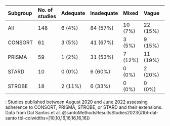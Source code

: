 | Subgroup | No. of studies | Adequate | Inadequate | Mixed   | Vague    | No mention |
|:-----------|:---------|:---------|:---------|:---------|:---------|:---------|
| All      | 148            | 6 (4%)   | 84 (57%)   | 10 (7%) | 22 (15%) | 26 (18%)   |
| CONSORT  | 61             | 3 (5%)   | 41 (67%)   | 3 (5%)  | 9 (15%)  | 5 (8%)     |
| PRISMA   | 59             | 1 (2%)   | 31 (53%)   | 7 (12%) | 11 (19%) | 9 (15%)    |
| STARD    | 10             | 0 (0%)   | 6 (60%)    | 0 (0%)  | 2 (20%)  | 2 (20%)    |
| STROBE   | 18             | 2 (11%)  | 6 (33%)    | 0 (0%)  | 0 (0%)   | 10 (56%)   |

: Studies published between August 2020 and June 2022 assessing adherence to CONSORT, PRISMA, STROBE, or STARD and their extensions. Data from Dal Santos et al. @santoMethodsResultsStudies2023{#tbl-dal-santo tbl-colwidths=\[10,10,16,16,16,16,16\]}